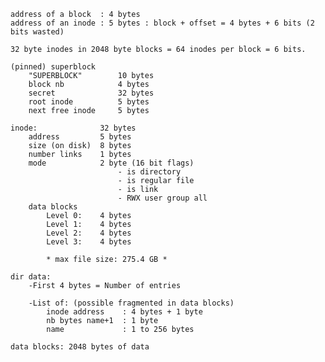     address of a block  : 4 bytes
    address of an inode : 5 bytes : block + offset = 4 bytes + 6 bits (2 bits wasted)

    32 byte inodes in 2048 byte blocks = 64 inodes per block = 6 bits.

    (pinned) superblock
        "SUPERBLOCK"        10 bytes
        block nb            4 bytes
        secret              32 bytes
        root inode          5 bytes
        next free inode     5 bytes

    inode:              32 bytes
        address         5 bytes
        size (on disk)  8 bytes
        number links    1 bytes 
        mode            2 byte (16 bit flags)
                            - is directory
                            - is regular file
                            - is link
                            - RWX user group all
        data blocks     
            Level 0:    4 bytes
            Level 1:    4 bytes
            Level 2:    4 bytes
            Level 3:    4 bytes

            * max file size: 275.4 GB *

    dir data:
        -First 4 bytes = Number of entries
        
        -List of: (possible fragmented in data blocks)
            inode address    : 4 bytes + 1 byte
            nb bytes name+1  : 1 byte
            name             : 1 to 256 bytes

    data blocks: 2048 bytes of data